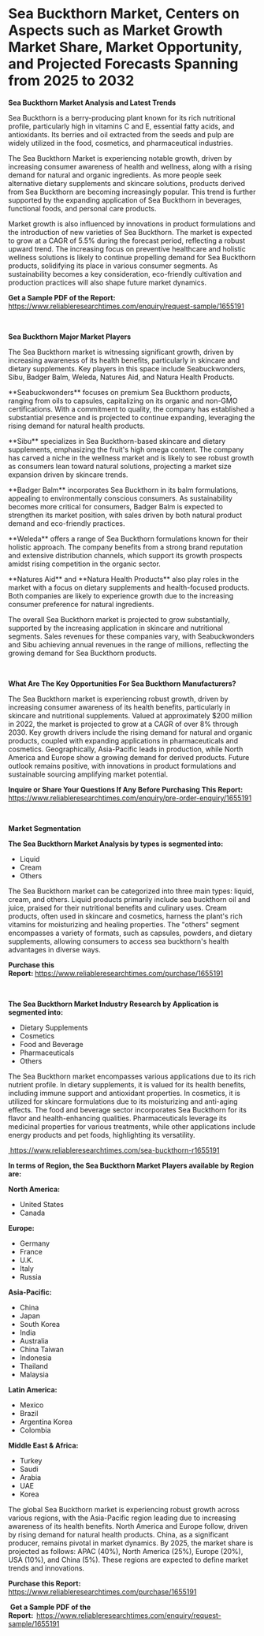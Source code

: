 <p><h1>Sea Buckthorn Market, Centers on Aspects such as Market Growth Market Share, Market Opportunity, and Projected Forecasts Spanning from 2025 to 2032</h1></p><p><strong>Sea Buckthorn Market Analysis and Latest Trends</strong></p>
<p><p>Sea Buckthorn is a berry-producing plant known for its rich nutritional profile, particularly high in vitamins C and E, essential fatty acids, and antioxidants. Its berries and oil extracted from the seeds and pulp are widely utilized in the food, cosmetics, and pharmaceutical industries. </p><p>The Sea Buckthorn Market is experiencing notable growth, driven by increasing consumer awareness of health and wellness, along with a rising demand for natural and organic ingredients. As more people seek alternative dietary supplements and skincare solutions, products derived from Sea Buckthorn are becoming increasingly popular. This trend is further supported by the expanding application of Sea Buckthorn in beverages, functional foods, and personal care products.</p><p>Market growth is also influenced by innovations in product formulations and the introduction of new varieties of Sea Buckthorn. The market is expected to grow at a CAGR of 5.5% during the forecast period, reflecting a robust upward trend. The increasing focus on preventive healthcare and holistic wellness solutions is likely to continue propelling demand for Sea Buckthorn products, solidifying its place in various consumer segments. As sustainability becomes a key consideration, eco-friendly cultivation and production practices will also shape future market dynamics.</p></p>
<p><strong>Get a Sample PDF of the Report:&nbsp;</strong> <a href="https://www.reliableresearchtimes.com/enquiry/request-sample/1655191?utm_campaign=3357&utm_medium=2&utm_source=Github&utm_content=ia&utm_term=16042025&utm_id=sea-buckthorn">https://www.reliableresearchtimes.com/enquiry/request-sample/1655191</a></p>
<p>&nbsp;</p>
<p><strong>Sea Buckthorn Major Market Players</strong></p>
<p><p>The Sea Buckthorn market is witnessing significant growth, driven by increasing awareness of its health benefits, particularly in skincare and dietary supplements. Key players in this space include Seabuckwonders, Sibu, Badger Balm, Weleda, Natures Aid, and Natura Health Products.</p><p>**Seabuckwonders** focuses on premium Sea Buckthorn products, ranging from oils to capsules, capitalizing on its organic and non-GMO certifications. With a commitment to quality, the company has established a substantial presence and is projected to continue expanding, leveraging the rising demand for natural health products.</p><p>**Sibu** specializes in Sea Buckthorn-based skincare and dietary supplements, emphasizing the fruit's high omega content. The company has carved a niche in the wellness market and is likely to see robust growth as consumers lean toward natural solutions, projecting a market size expansion driven by skincare trends.</p><p>**Badger Balm** incorporates Sea Buckthorn in its balm formulations, appealing to environmentally conscious consumers. As sustainability becomes more critical for consumers, Badger Balm is expected to strengthen its market position, with sales driven by both natural product demand and eco-friendly practices.</p><p>**Weleda** offers a range of Sea Buckthorn formulations known for their holistic approach. The company benefits from a strong brand reputation and extensive distribution channels, which support its growth prospects amidst rising competition in the organic sector.</p><p>**Natures Aid** and **Natura Health Products** also play roles in the market with a focus on dietary supplements and health-focused products. Both companies are likely to experience growth due to the increasing consumer preference for natural ingredients.</p><p>The overall Sea Buckthorn market is projected to grow substantially, supported by the increasing application in skincare and nutritional segments. Sales revenues for these companies vary, with Seabuckwonders and Sibu achieving annual revenues in the range of millions, reflecting the growing demand for Sea Buckthorn products.</p></p>
<p>&nbsp;</p>
<p><strong>What Are The Key Opportunities For Sea Buckthorn Manufacturers?</strong></p>
<p><p>The Sea Buckthorn market is experiencing robust growth, driven by increasing consumer awareness of its health benefits, particularly in skincare and nutritional supplements. Valued at approximately $200 million in 2022, the market is projected to grow at a CAGR of over 8% through 2030. Key growth drivers include the rising demand for natural and organic products, coupled with expanding applications in pharmaceuticals and cosmetics. Geographically, Asia-Pacific leads in production, while North America and Europe show a growing demand for derived products. Future outlook remains positive, with innovations in product formulations and sustainable sourcing amplifying market potential.</p></p>
<p><strong>Inquire or Share Your Questions If Any Before Purchasing This Report:</strong> <a href="https://www.reliableresearchtimes.com/enquiry/pre-order-enquiry/1655191?utm_campaign=3357&utm_medium=2&utm_source=Github&utm_content=ia&utm_term=16042025&utm_id=sea-buckthorn">https://www.reliableresearchtimes.com/enquiry/pre-order-enquiry/1655191</a></p>
<p>&nbsp;</p>
<p><strong>Market Segmentation</strong></p>
<p><strong>The Sea Buckthorn Market Analysis by types is segmented into:</strong></p>
<p><ul><li>Liquid</li><li>Cream</li><li>Others</li></ul></p>
<p><p>The Sea Buckthorn market can be categorized into three main types: liquid, cream, and others. Liquid products primarily include sea buckthorn oil and juice, praised for their nutritional benefits and culinary uses. Cream products, often used in skincare and cosmetics, harness the plant's rich vitamins for moisturizing and healing properties. The "others" segment encompasses a variety of formats, such as capsules, powders, and dietary supplements, allowing consumers to access sea buckthorn's health advantages in diverse ways.</p></p>
<p><strong>Purchase this Report:&nbsp;</strong><a href="https://www.reliableresearchtimes.com/purchase/1655191?utm_campaign=3357&utm_medium=2&utm_source=Github&utm_content=ia&utm_term=16042025&utm_id=sea-buckthorn">https://www.reliableresearchtimes.com/purchase/1655191</a></p>
<p>&nbsp;</p>
<p><strong>The Sea Buckthorn Market Industry Research by Application is segmented into:</strong></p>
<p><ul><li>Dietary Supplements</li><li>Cosmetics</li><li>Food and Beverage</li><li>Pharmaceuticals</li><li>Others</li></ul></p>
<p><p>The Sea Buckthorn market encompasses various applications due to its rich nutrient profile. In dietary supplements, it is valued for its health benefits, including immune support and antioxidant properties. In cosmetics, it is utilized for skincare formulations due to its moisturizing and anti-aging effects. The food and beverage sector incorporates Sea Buckthorn for its flavor and health-enhancing qualities. Pharmaceuticals leverage its medicinal properties for various treatments, while other applications include energy products and pet foods, highlighting its versatility.</p></p>
<p><a href="https://www.reliableresearchtimes.com/sea-buckthorn-r1655191?utm_campaign=3357&utm_medium=2&utm_source=Github&utm_content=ia&utm_term=16042025&utm_id=sea-buckthorn">&nbsp;https://www.reliableresearchtimes.com/sea-buckthorn-r1655191</a></p>
<p><strong>In terms of Region, the Sea Buckthorn Market Players available by Region are:</strong></p>
<p>
    <p> <strong> North America: </strong>
        <ul>
            <li>United States</li>
            <li>Canada</li>
        </ul>
        </p> 
    <p> <strong> Europe: </strong>
        <ul>
            <li>Germany</li>
            <li>France</li>
            <li>U.K.</li>
            <li>Italy</li>
            <li>Russia</li>
        </ul>
        </p> 
    <p> <strong> Asia-Pacific: </strong>
        <ul>
            <li>China</li>
            <li>Japan</li>
            <li>South Korea</li>
            <li>India</li>
            <li>Australia</li>
            <li>China Taiwan</li>
            <li>Indonesia</li>
            <li>Thailand</li>
            <li>Malaysia</li>
        </ul>
        </p> 
    <p> <strong> Latin America: </strong>
        <ul>
            <li>Mexico</li>
            <li>Brazil</li>
            <li>Argentina Korea</li>
            <li>Colombia</li>
        </ul>
        </p> 
    <p> <strong> Middle East & Africa: </strong>
        <ul>
            <li>Turkey</li>
            <li>Saudi</li>
            <li>Arabia</li>
            <li>UAE</li>
            <li>Korea</li>
        </ul>
    </p>
    </p>
<p><p>The global Sea Buckthorn market is experiencing robust growth across various regions, with the Asia-Pacific region leading due to increasing awareness of its health benefits. North America and Europe follow, driven by rising demand for natural health products. China, as a significant producer, remains pivotal in market dynamics. By 2025, the market share is projected as follows: APAC (40%), North America (25%), Europe (20%), USA (10%), and China (5%). These regions are expected to define market trends and innovations.</p></p>
<p><strong>Purchase this Report: </strong><a href="https://www.reliableresearchtimes.com/purchase/1655191?utm_campaign=3357&utm_medium=2&utm_source=Github&utm_content=ia&utm_term=16042025&utm_id=sea-buckthorn">https://www.reliableresearchtimes.com/purchase/1655191</a></p>
<p>&nbsp;<strong>Get a Sample PDF of the Report:&nbsp;&nbsp;</strong><a href="https://www.reliableresearchtimes.com/enquiry/request-sample/1655191?utm_campaign=3357&utm_medium=2&utm_source=Github&utm_content=ia&utm_term=16042025&utm_id=sea-buckthorn">https://www.reliableresearchtimes.com/enquiry/request-sample/1655191</a></p>
<p><strong></strong></p>
<p><p></p><p></p><p></p></p>